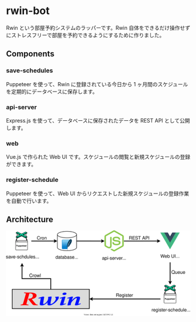 # rwin-bot

Rwin という部屋予約システムのラッパーです。Rwin 自体をできるだけ操作せずにストレスフリーで部屋を予約できるようにするために作りました。

## Components

### save-schedules

Puppeteer を使って、Rwin に登録されている今日から 1 ヶ月間のスケジュールを定期的にデータベースに保存します。

### api-server

Express.js を使って、データベースに保存されたデータを REST API として公開します。

### web

Vue.js で作られた Web UI です。スケジュールの閲覧と新規スケジュールの登録ができます。

### register-schedule

Puppeteer を使って、Web UI からリクエストした新規スケジュールの登録作業を自動で行います。

## Architecture

![rwin-bot Architecture](architecture.svg)

